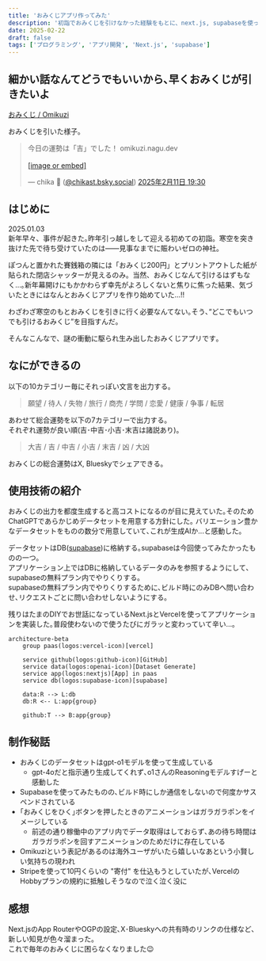```yaml
---
title: 'おみくじアプリ作ってみた'
description: '初詣でおみくじを引けなかった経験をもとに、next.js, supabaseを使っておみくじアプリを開発'
date: 2025-02-22
draft: false
tags: ['プログラミング', 'アプリ開発', 'Next.js', 'supabase']
---
```


## 細かい話なんてどうでもいいから､早くおみくじが引きたいよ

[おみくじ / Omikuzi](https://omikuzi.nagu.dev)

おみくじを引いた様子｡
<blockquote class="bluesky-embed" data-bluesky-uri="at://did:plc:zumi64soisjbkkh72emx4c6y/app.bsky.feed.post/3lhvhc7ss6s2j" data-bluesky-cid="bafyreihwma32tuilvfutyog4es6nv6iu4f6np7c65mnei6npiu24o2dsv4"><p lang="ja">今日の運勢は「吉」でした！
omikuzi.nagu.dev<br><br><a href="https://bsky.app/profile/did:plc:zumi64soisjbkkh72emx4c6y/post/3lhvhc7ss6s2j?ref_src=embed">[image or embed]</a></p>&mdash; chika 🌱 (<a href="https://bsky.app/profile/did:plc:zumi64soisjbkkh72emx4c6y?ref_src=embed">@chikast.bsky.social</a>) <a href="https://bsky.app/profile/did:plc:zumi64soisjbkkh72emx4c6y/post/3lhvhc7ss6s2j?ref_src=embed">2025年2月11日 19:30</a></blockquote><script async src="https://embed.bsky.app/static/embed.js" charset="utf-8"></script>

## はじめに

2025.01.03  
新年早々、事件が起きた｡昨年引っ越しをして迎える初めての初詣。寒空を突き抜けた先で待ち受けていたのは――見事なまでに賑わいゼロの神社。

ぽつんと置かれた賽銭箱の隣には「おみくじ200円」とプリントアウトした紙が貼られた閉店シャッターが見えるのみ。当然、おみくじなんて引けるはずもなく...｡新年幕開けにもかかわらず幸先がよろしくないと焦りに焦った結果、気づいたときにはなんとおみくじアプリを作り始めていた...!!

わざわざ寒空のもとおみくじを引きに行く必要なんてない｡そう､“どこでもいつでも引けるおみくじ”を目指すんだ｡

そんなこんなで、謎の衝動に駆られ生み出したおみくじアプリです｡

## なにができるの

以下の10カテゴリー毎にそれっぽい文言を出力する｡

> 願望 / 待人 / 失物 / 旅行 / 商売 / 学問 / 恋愛 / 健康 / 争事 / 転居

あわせて総合運勢を以下の7カテゴリーで出力する｡  
それぞれ運勢が良い順(吉･中吉･小吉･末吉は諸説あり)｡

> 大吉 / 吉 / 中吉 / 小吉 / 末吉 / 凶 / 大凶

おみくじの総合運勢はX, Blueskyでシェアできる｡

## 使用技術の紹介

おみくじの出力を都度生成すると高コストになるのが目に見えていた｡そのためChatGPTであらかじめデータセットを用意する方針にした｡
バリエーション豊かなデータセットをものの数分で用意していて､これが生成AIか...と感動した｡

データセットはDB([supabase](https://supabase.com/))に格納する｡supabaseは今回使ってみたかったものの一つ｡  
アプリケーション上ではDBに格納しているデータのみを参照するようにして､supabaseの無料プラン内でやりくりする｡  
supabaseの無料プラン内でやりくりするために､ビルド時にのみDBへ問い合わせ､リクエストごとに問い合わせしないようにする｡

残りはたまのDIYでお世話になっているNext.jsとVercelを使ってアプリケーションを実装した｡普段使わないので使うたびにガラッと変わっていて辛い...｡

```mermaid
architecture-beta
    group paas(logos:vercel-icon)[vercel]

    service github(logos:github-icon)[GitHub]
    service data(logos:openai-icon)[Dataset Generate]
    service app(logos:nextjs)[App] in paas
    service db(logos:supabase-icon)[supabase]

    data:R --> L:db
    db:R <-- L:app{group}

    github:T --> B:app{group}

```

## 制作秘話

- おみくじのデータセットはgpt-o1モデルを使って生成している
  - gpt-4oだと指示通り生成してくれず､o1さんのReasoningモデルすげーと感動した
- Supabaseを使ってみたものの､ビルド時にしか通信をしないので何度かサスペンドされている
- ｢おみくじをひく｣ボタンを押したときのアニメーションはガラガラポンをイメージしている
  - 前述の通り稼働中のアプリ内でデータ取得はしておらず､あの待ち時間はガラガラポンを回すアニメーションのためだけに存在している
- Omikuziという表記があるのは海外ユーザがいたら嬉しいなあという小賢しい気持ちの現われ
- Stripeを使って10円くらいの "寄付" を仕込もうとしていたが､VercelのHobbyプランの規約に抵触しそうなので泣く泣く没に

## 感想

Next.jsのApp RouterやOGPの設定､X･Blueskyへの共有時のリンクの仕様など､新しい知見が色々溜まった｡  
これで毎年のおみくじに困らなくなりました😉  
